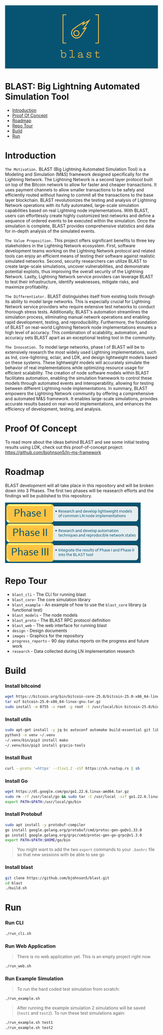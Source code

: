 ![alt text](https://github.com/bjohnson5/blast/blob/main/images/blast_logo.png?raw=true)

# BLAST: Big Lightning Automated Simulation Tool

- [Introduction](#introduction)
- [Proof Of Concept](#proof-of-concept)
- [Roadmap](#roadmap)
- [Repo Tour](#repo-tour)
- [Build](#build)
- [Run](#run)

# Introduction
`The Motivation.` BLAST (Big Lightning Automated Simulation Tool) is a Modeling and Simulation (M&S) framework designed specifically for the Lightning Network. The Lightning Network is a second layer protocol built on top of the Bitcoin network to allow for faster and cheaper transactions. It uses payment channels to allow smaller transactions to be safely and efficiently routed without having to commit all the transactions to the base layer blockchain. BLAST revolutionizes the testing and analysis of Lightning Network operations with its fully automated, large-scale simulation capabilities based on real Lightning node implementations. With BLAST, users can effortlessly create highly customized test networks and define a sequence of ordered events to be executed within the simulation. Once the simulation is complete, BLAST provides comprehensive statistics and data for in-depth analysis of the simulated events.

`The Value Proposition.` This project offers significant benefits to three key stakeholders in the Lightning Network ecosystem. First, software development teams working on the Lightning Network protocol and related tools can enjoy an efficient means of testing their software against realistic simulated networks. Second, security researchers can utilize BLAST to create large-scale simulations, uncover vulnerabilities, and demonstrate potential exploits, thus improving the overall security of the Lightning Network. Lastly, Lightning Network service providers can leverage BLAST to test their infrastructure, identify weaknesses, mitigate risks, and maximize profitability.

`The Differentiator.` BLAST distinguishes itself from existing tools through its ability to model large networks. This is especially crucial for Lightning Network service providers who require extensive test networks to conduct thorough stress tests. Additionally, BLAST's automation streamlines the simulation process, eliminating manual network operations and enabling rapid development, testing, and reproducibility. Furthermore, the foundation of BLAST on real-world Lightning Network node implementations ensures a high level of accuracy. This combination of scalability, automation, and accuracy sets BLAST apart as an exceptional testing tool in the community.

`The Innovation.` To model large networks, phase I of BLAST will be to extensively research the most widely used Lightning implementations, such as lnd, core-lightning, eclair, and LDK, and design lightweight models based on these systems. These lightweight models will accurately simulate the behavior of real implementations while optimizing resource usage for efficient scalability. The creation of node software models within BLAST facilitates automation, enabling the simulation framework to control these models through automated events and interoperability, allowing for testing between different Lightning node implementations.  In summary, BLAST empowers the Lightning Network community by offering a comprehensive and automated M&S framework. It enables large-scale simulations, provides accurate results based on real-world implementations, and enhances the efficiency of development, testing, and analysis.

# Proof Of Concept
To read more about the ideas behind BLAST and see some initial testing results using LDK, check out this proof-of-concept project: https://github.com/bjohnson5/ln-ms-framework

# Roadmap
BLAST development will all take place in this repository and will be broken down into 3 Phases. The first two phases will be reasearch efforts and the findings will be published to this repository.

![alt text](https://github.com/bjohnson5/blast/blob/main/images/roadmap.png?raw=true)

# Repo Tour
- `blast_cli` - The CLI for running blast
- `blast_core`- The core simulation library
- `blast_example` - An example of how to use the `blast_core` library (a functional test)
- `blast_models` - The node models
- `blast_proto` - The BLAST RPC protocol definition
- `blast_web` - The web interface for running blast
- `design` - Design documents
- `images` - Graphics for the repository
- `progress_reports` - 90 day status reports on the progress and future work
- `research` - Data collected during LN implementation research

# Build
### Install bitcoind
```bash
wget https://bitcoin.org/bin/bitcoin-core-25.0/bitcoin-25.0-x86_64-linux-gnu.tar.gz
tar xzf bitcoin-25.0-x86_64-linux-gnu.tar.gz
sudo install -m 0755 -o root -g root -t /usr/local/bin bitcoin-25.0/bin/*
```

### Install utils
```bash
sudo apt-get install -y jq bc autoconf automake build-essential git libtool libsqlite3-dev python3 python3-pip python3-venv net-tools zlib1g-dev libsodium-dev gettext
python3 -m venv ~/.venv
~/.venv/bin/pip3 install mako
~/.venv/bin/pip3 install grpcio-tools
```

### Install Rust
```bash
curl --proto '=https' --tlsv1.2 -sSf https://sh.rustup.rs | sh
```

### Install Go
```bash
wget https://dl.google.com/go/go1.22.6.linux-amd64.tar.gz
sudo rm -rf /usr/local/go && sudo tar -C /usr/local -xzf go1.22.6.linux-amd64.tar.gz
export PATH=$PATH:/usr/local/go/bin
```

### Install Protobuf
```bash
sudo apt install -y protobuf-compiler
go install google.golang.org/protobuf/cmd/protoc-gen-go@v1.33.0
go install google.golang.org/grpc/cmd/protoc-gen-go-grpc@v1.3.0
export PATH=$PATH:$HOME/go/bin
```

> You might want to add the two `export` commands to your `.bashrc` file so that new sessions with be able to see go

### Install blast
```bash
git clone https://github.com/bjohnson5/blast.git
cd blast
./build.sh
```

# Run
### Run CLI
```bash
./run_cli.sh
```

### Run Web Application
> There is no web application yet. This is an empty project right now.
```bash
./run_web.sh
```
### Run Example Simulation
> To run the hard coded test simulation from scratch:
```bash
./run_example.sh
```

> After running the example simulation 2 simulations will be saved (`test1` and `test2`). To run these test simulations again:
```bash
./run_example.sh test1
./run_example.sh test2
```
